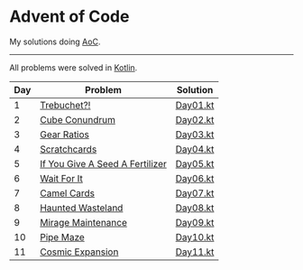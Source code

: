 # Advent of Code

My solutions doing [AoC](https://adventofcode.com/).

---

All problems were solved in [Kotlin](https://kotlinlang.org/).

| Day | Problem                                                                | Solution                   |
|-----|------------------------------------------------------------------------|----------------------------|
| 1   | [Trebuchet?!](https://adventofcode.com/2023/day/1)                     | [Day01.kt](./src/Day01.kt) |
| 2   | [Cube Conundrum](https://adventofcode.com/2023/day/2)                  | [Day02.kt](./src/Day02.kt) |
| 3   | [Gear Ratios](https://adventofcode.com/2023/day/3)                     | [Day03.kt](./src/Day03.kt) |
| 4   | [Scratchcards](https://adventofcode.com/2023/day/4)                    | [Day04.kt](./src/Day04.kt) |
| 5   | [If You Give A Seed A Fertilizer](https://adventofcode.com/2023/day/5) | [Day05.kt](./src/Day05.kt) |
| 6   | [Wait For It](https://adventofcode.com/2023/day/6)                     | [Day06.kt](./src/Day06.kt) |
| 7   | [Camel Cards](https://adventofcode.com/2023/day/7)                     | [Day07.kt](./src/Day07.kt) |
| 8   | [Haunted Wasteland](https://adventofcode.com/2023/day/8)               | [Day08.kt](./src/Day08.kt) |
| 9   | [Mirage Maintenance](https://adventofcode.com/2023/day/9)              | [Day09.kt](./src/Day09.kt) |
| 10  | [Pipe Maze](https://adventofcode.com/2023/day/10)                      | [Day10.kt](./src/Day10.kt) |
| 11  | [Cosmic Expansion](https://adventofcode.com/2023/day/11)               | [Day11.kt](./src/Day11.kt) |
